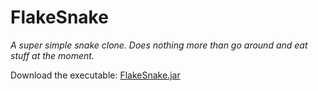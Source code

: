 FlakeSnake
==========
_A super simple snake clone. Does nothing more than go around and eat stuff at the moment._

Download the executable: [FlakeSnake.jar](https://github.com/flakeparadigm/FlakeSnake/raw/main/FlakeSnake.jar)
